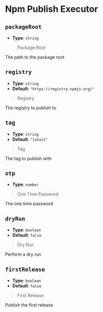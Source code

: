 
<!-- Generated by @storm-software/untyped -->
<!-- Do not edit this file directly -->

# Npm Publish Executor

## `packageRoot`
- **Type**: `string`

> Package Root


The path to the package root


## `registry`
- **Type**: `string`
- **Default**: `"https://registry.npmjs.org/"`

> Registry


The registry to publish to


## `tag`
- **Type**: `string`
- **Default**: `"latest"`

> Tag


The tag to publish with


## `otp`
- **Type**: `number`

> One Time Password


The one time password


## `dryRun`
- **Type**: `boolean`
- **Default**: `false`

> Dry Run


Perform a dry run


## `firstRelease`
- **Type**: `boolean`
- **Default**: `false`

> First Release


Publish the first release



